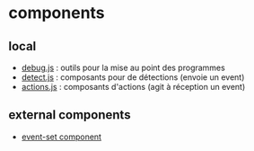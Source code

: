 # components

## local 
* [debug.js](./debug/) : outils pour la mise au point des programmes
* [detect.js](./detect/) : composants pour de détections (envoie un event)
* [actions.js](./actions/) : composants d'actions (agit à réception un event)

## external components
* [event-set component](./event-set_component/)

